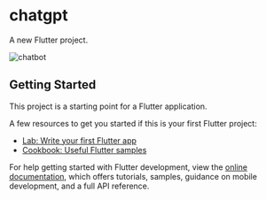 # chatgpt
A new Flutter project.

![chatbot](https://user-images.githubusercontent.com/100143777/223039352-0817a7bf-7545-4e32-8dab-44fde1531f3c.jpg)

## Getting Started

This project is a starting point for a Flutter application.

A few resources to get you started if this is your first Flutter project:

- [Lab: Write your first Flutter app](https://docs.flutter.dev/get-started/codelab)
- [Cookbook: Useful Flutter samples](https://docs.flutter.dev/cookbook)

For help getting started with Flutter development, view the
[online documentation](https://docs.flutter.dev/), which offers tutorials,
samples, guidance on mobile development, and a full API reference.

